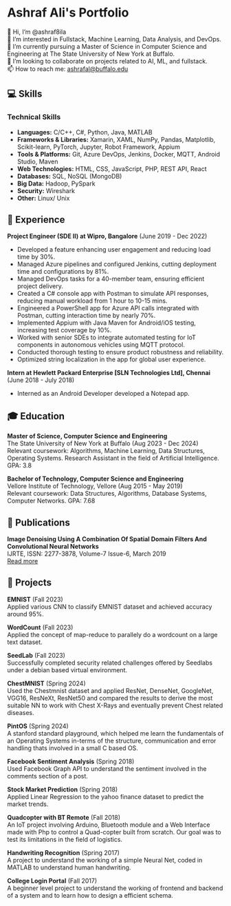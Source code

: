 <!--
**Ashraf8ila/Ashraf8ila** is a ✨ _special_ ✨ repository because its `README.md` (this file) appears on your GitHub profile.

Here are some ideas to get you started:

- 🔭 I’m currently working on ...
- 🌱 I’m currently learning ...
- 👯 I’m looking to collaborate on ...
- 🤔 I’m looking for help with ...
- 💬 Ask me about ...
- 📫 How to reach me: ...
- 😄 Pronouns: ...
- ⚡ Fun fact: ...
-->
# Ashraf Ali's Portfolio

👋 Hi, I’m @ashraf8ila  
👀 I’m interested in Fullstack, Machine Learning, Data Analysis, and DevOps.  
🌱 I’m currently pursuing a Master of Science in Computer Science and Engineering at The State University of New York at Buffalo.  
💞️ I’m looking to collaborate on projects related to AI, ML, and fullstack.  
📫 How to reach me: ashrafal@buffalo.edu

## 💻 Skills

### Technical Skills
- **Languages:** C/C++, C#, Python, Java, MATLAB
- **Frameworks & Libraries:** Xamarin, XAML, NumPy, Pandas, Matplotlib, Scikit-learn, PyTorch, Jupyter, Robot Framework, Appium
- **Tools & Platforms:** Git, Azure DevOps, Jenkins, Docker, MQTT, Android Studio, Maven
- **Web Technologies:** HTML, CSS, JavaScript, PHP, REST API, React
- **Databases:** SQL, NoSQL (MongoDB)
- **Big Data:** Hadoop, PySpark
- **Security:** Wireshark
- **Other:** Linux/ Unix

## 🏢 Experience

**Project Engineer (SDE II) at Wipro, Bangalore** (June 2019 - Dec 2022)
- Developed a feature enhancing user engagement and reducing load time by 30%.
- Managed Azure pipelines and configured Jenkins, cutting deployment time and configurations by 81%.
- Managed DevOps tasks for a 40-member team, ensuring efficient project delivery.
- Created a C# console app with Postman to simulate API responses, reducing manual workload from 1 hour to 10-15 mins.
- Engineered a PowerShell app for Azure API calls integrated with Postman, cutting interaction time by nearly 70%.
- Implemented Appium with Java Maven for Android/iOS testing, increasing test coverage by 10%.
- Worked with senior SDEs to integrate automated testing for IoT components in autonomous vehicles using MQTT protocol.
- Conducted thorough testing to ensure product robustness and reliability.
- Optimized string localization in the app for global user experience.

**Intern at Hewlett Packard Enterprise [SLN Technologies Ltd], Chennai** (June 2018 - July 2018)  
- Interned as an Android Developer developed a Notepad app.

## 🎓 Education
**Master of Science, Computer Science and Engineering**  
The State University of New York at Buffalo (Aug 2023 - Dec 2024)  
Relevant coursework: Algorithms, Machine Learning, Data Structures, Operating Systems. Research Assistant in the field of Artificial Intelligence. GPA: 3.8

**Bachelor of Technology, Computer Science and Engineering**  
Vellore Institute of Technology, Vellore (Aug 2015 - May 2019)  
Relevant coursework: Data Structures, Algorithms, Database Systems, Computer Networks. GPA: 7.68

## 📄 Publications
**Image Denoising Using A Combination Of Spatial Domain Filters And Convolutional Neural Networks**  
IJRTE, ISSN: 2277-3878, Volume-7 Issue-6, March 2019  
[Read more](https://www.ijrte.org/wp-content/uploads/papers/v7i6/F2810037619.pdf)

## 📁 Projects
**EMNIST** (Fall 2023)  
Applied various CNN to classify EMNIST dataset and achieved accuracy around 95%.

**WordCount** (Fall 2023)  
Applied the concept of map-reduce to parallely do a wordcount on a large text dataset.

**SeedLab** (Fall 2023)  
Successfully completed security related challenges offered by Seedlabs under a debian based virtual environment.

**ChestMNIST** (Spring 2024)  
Used the Chestmnist dataset and applied ResNet, DenseNet, GoogleNet, VGG16, ResNeXt, ResNet50 and compared the results to derive the most suitable NN to work with Chest X-Rays and eventually prevent Chest related diseases.

**PintOS** (Spring 2024)  
A stanford standard playground, which helped me learn the fundamentals of an Operating Systems in-terms of the structure, communication and error handling thats involved in a small C based OS.

**Facebook Sentiment Analysis** (Spring 2018)  
Used Facebook Graph API to understand the sentiment involved in the comments section of a post.

**Stock Market Prediction** (Spring 2018)  
Applied Linear Regression to the yahoo finance dataset to predict the market trends.

**Quadcopter with BT Remote** (Fall 2018)  
An IoT project involving Arduino, Bluetooth module and a Web Interface made with Php to control a Quad-copter built from scratch. Our goal was to test its limitations in the field of logistics.

**Handwriting Recognition** (Spring 2017)  
A project to understand the working of a simple Neural Net, coded in MATLAB to understand human handwriting.

**College Login Portal** (Fall 2017)  
A beginner level project to understand the working of frontend and backend of a system and to learn how to design a efficient schema.
